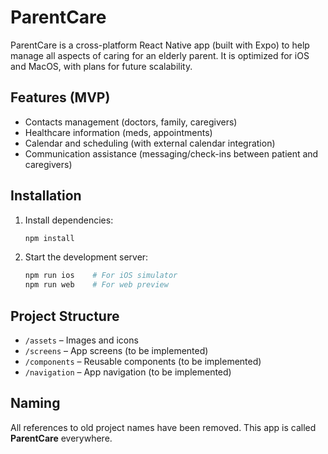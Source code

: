 # ParentCare

ParentCare is a cross-platform React Native app (built with Expo) to help manage all aspects of caring for an elderly parent. It is optimized for iOS and MacOS, with plans for future scalability.

## Features (MVP)
- Contacts management (doctors, family, caregivers)
- Healthcare information (meds, appointments)
- Calendar and scheduling (with external calendar integration)
- Communication assistance (messaging/check-ins between patient and caregivers)

## Installation

1. Install dependencies:
   ```bash
   npm install
   ```
2. Start the development server:
   ```bash
   npm run ios    # For iOS simulator
   npm run web    # For web preview
   ```

## Project Structure
- `/assets` – Images and icons
- `/screens` – App screens (to be implemented)
- `/components` – Reusable components (to be implemented)
- `/navigation` – App navigation (to be implemented)

## Naming
All references to old project names have been removed. This app is called **ParentCare** everywhere.
